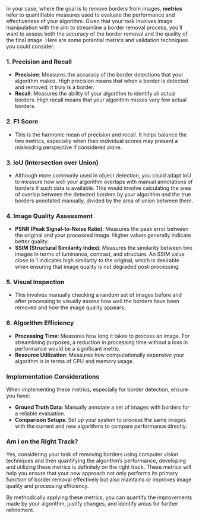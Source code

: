 
In your case, where the goal is to remove borders from images, **metrics** refer to quantifiable measures used to evaluate the performance and effectiveness of your algorithm. Given that your task involves image manipulation with the aim to streamline a border removal process, you’ll want to assess both the accuracy of the border removal and the quality of the final image. Here are some potential metrics and validation techniques you could consider:

### 1. **Precision and Recall**
- **Precision**: Measures the accuracy of the border detections that your algorithm makes. High precision means that when a border is detected and removed, it truly is a border.
- **Recall**: Measures the ability of your algorithm to identify all actual borders. High recall means that your algorithm misses very few actual borders.

### 2. **F1 Score**
- This is the harmonic mean of precision and recall. It helps balance the two metrics, especially when their individual scores may present a misleading perspective if considered alone.

### 3. **IoU (Intersection over Union)**
- Although more commonly used in object detection, you could adapt IoU to measure how well your algorithm overlaps with manual annotations of borders if such data is available. This would involve calculating the area of overlap between the detected borders by your algorithm and the true borders annotated manually, divided by the area of union between them.

### 4. **Image Quality Assessment**
- **PSNR (Peak Signal-to-Noise Ratio)**: Measures the peak error between the original and your processed image. Higher values generally indicate better quality.
- **SSIM (Structural Similarity Index)**: Measures the similarity between two images in terms of luminance, contrast, and structure. An SSIM value close to 1 indicates high similarity to the original, which is desirable when ensuring that image quality is not degraded post-processing.

### 5. **Visual Inspection**
- This involves manually checking a random set of images before and after processing to visually assess how well the borders have been removed and how the image quality appears.

### 6. **Algorithm Efficiency**
- **Processing Time**: Measures how long it takes to process an image. For streamlining purposes, a reduction in processing time without a loss in performance would be a significant metric.
- **Resource Utilization**: Measures how computationally expensive your algorithm is in terms of CPU and memory usage.

### Implementation Considerations
When implementing these metrics, especially for border detection, ensure you have:
- **Ground Truth Data**: Manually annotate a set of images with borders for a reliable evaluation.
- **Comparison Setups**: Set up your system to process the same images with the current and new algorithms to compare performance directly.

### Am I on the Right Track?
Yes, considering your task of removing borders using computer vision techniques and then quantifying the algorithm’s performance, developing and utilizing these metrics is definitely on the right track. These metrics will help you ensure that your new approach not only performs its primary function of border removal effectively but also maintains or improves image quality and processing efficiency.

By methodically applying these metrics, you can quantify the improvements made by your algorithm, justify changes, and identify areas for further refinement.